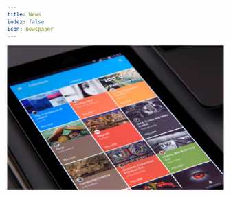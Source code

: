 ```yaml
---
title: News
index: false
icon: newspaper
---
```


![](/assets/image/news.jpg)

<Catalog hideHeading />
